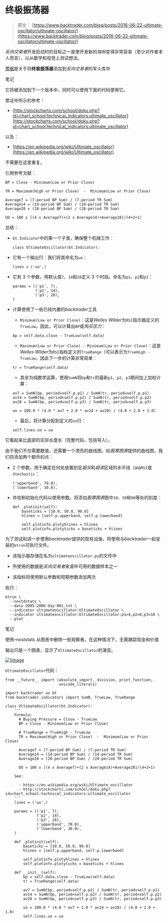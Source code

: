 # 终极振荡器

> 原文： [https://www.backtrader.com/blog/posts/2016-06-22-ultimate-oscillator/ultimate-oscillator/](https://www.backtrader.com/blog/posts/2016-06-22-ultimate-oscillator/ultimate-oscillator/)

*反向交易者*开发启动时的目标之一是使开发新的*指标*变得非常容易（至少对作者本人而言），以从数学和视觉上测试想法。

[票据](https://github.com/mementum/backtrader/issues/102)是关于将**终极振荡器**添加到*反向交易者*的军火库中

笔记

它将被添加到下一个版本中，同时可以使用下面的代码使用它。

票证中所示的参考：

*   [http://stockcharts.com/school/doku.php?id=chart_school:technical_indicators:ultimate_oscillator](http://stockcharts.com/school/doku.php?id=chart_school:technical_indicators:ultimate_oscillator)

以及：

*   [https://en.wikipedia.org/wiki/Ultimate_oscillator](https://en.wikipedia.org/wiki/Ultimate_oscillator)

不需要在这里重复。

引用参考文献：

```
BP = Close - Minimum(Low or Prior Close)

TR = Maximum(High or Prior Close)  -  Minimum(Low or Prior Close)

Average7 = (7-period BP Sum) / (7-period TR Sum)
Average14 = (14-period BP Sum) / (14-period TR Sum)
Average28 = (28-period BP Sum) / (28-period TR Sum)

UO = 100 x [(4 x Average7)+(2 x Average14)+Average28]/(4+2+1) 
```

总结：

*   `bt.Indicator`中的第一个子类，确保整个机械工作：

    ```
    class UltimateOscillator(bt.Indicator): 
    ```

*   它有一个输出行：我们将其命名为`uo`：

    ```
    lines = ('uo',) 
    ```

*   它有 3 个参数，用默认值`7`、`14`和`28`定义 3 个时段。命名为`p1`、`p2`和`p3`：

    ```
    params = (('p1', 7),
              ('p2', 14),
              ('p3', 28),
    ) 
    ```

*   计算使用了一些已经内置的*backtrader*工具

    *   `Minimum(Low or Prior Close)`：这是*Welles Wilder*为`RSI`指示器定义的`TrueLow`。因此，可以计算出`BP`或*购买压力*：

    ```
    bp = self.data.close - TrueLow(self.data) 
    ```

    *   `Maximum(Low or Prior Close) - Minimum(Low or Prior Close)`：这是*Welles Wilder*为`RSI`指标定义的`TrueRange`（可以表示为`TrueHigh - TrueLow`，因此下一步的计算非常简单：

    ```
    tr = TrueRange(self.data) 
    ```

    *   其余为纯数学运算，使用`SumN`将`bp`和`tr`的最新`p1`、`p2`、`p3`期间加上加权计算：

    ```
    av7 = SumN(bp, period=self.p.p1) / SumN(tr, period=self.p.p1)
    av14 = SumN(bp, period=self.p.p2) / SumN(tr, period=self.p.p2)
    av28 = SumN(bp, period=self.p.p3) / SumN(tr, period=self.p.p3)

    uo = 100.0 * (4.0 * av7 + 2.0 * av14 + av28) / (4.0 + 2.0 + 1.0) 
    ```

    *   最后，将计算分配到定义的`uo`行：

    ```
    self.lines.uo = uo 
    ```

它看起来比底部的实际长度长（完整代码，包括导入）。

由于我们不仅需要数值，还需要一个漂亮的曲线图，如*股票图表*提供的曲线图，我们将添加两个额外的点：

*   2 个参数，用于确定在何处放置划定*超买*和*超卖*区域的水平线（ala`RSI`或`Stochastic`：

    ```
    ('upperband', 70.0),
    ('lowerband', 30.0), 
    ```

*   并绘制初始化代码以使用参数。将添加*股票图表*图中`10`、`50`和`90`等处的刻度：

    ```
    def _plotinit(self):
        baseticks = [10.0, 50.0, 90.0]
        hlines = [self.p.upperband, self.p.lowerband]

        self.plotinfo.plotyhlines = hlines
        self.plotinfo.plotyticks = baseticks + hlines 
    ```

为了测试和进一步使用*backtrader*提供的现有设施，将使用与*backtrader*一起安装的`btrun`可执行文件。

*   该指示器存储在名为`ultimateoscillator.py`的文件中

*   所使用的数据是*反向交易者*来源中可用的数据样本之一

*   该指标将使用默认参数和短期参数添加两次

执行：

```
btrun \
  --nostdstats \
  --data 2005-2006-day-001.txt \
  --indicator ultimateoscillator:UltimateOscillator \
  --indicator ultimateoscillator:UltimateOscillator:p1=4,p2=8,p3=16 \
  --plot 
```

笔记

使用–noststats 从图表中删除一些观察者。在这种情况下，无需跟踪现金和价值

输出只是一个图表，显示了`UltimateOscillator`的演变。

[![!image](../Images/0a620a681b25795fda979adcebc6054d.png)](../ultimate-oscillator.png)

`UltimateOscillator`代码：

```
from __future__ import (absolute_import, division, print_function,
                        unicode_literals)

import backtrader as bt
from backtrader.indicators import SumN, TrueLow, TrueRange

class UltimateOscillator(bt.Indicator):
    '''
    Formula:
      # Buying Pressure = Close - TrueLow
      BP = Close - Minimum(Low or Prior Close)

      # TrueRange = TrueHigh - TrueLow
      TR = Maximum(High or Prior Close)  -  Minimum(Low or Prior Close)

      Average7 = (7-period BP Sum) / (7-period TR Sum)
      Average14 = (14-period BP Sum) / (14-period TR Sum)
      Average28 = (28-period BP Sum) / (28-period TR Sum)

      UO = 100 x [(4 x Average7)+(2 x Average14)+Average28]/(4+2+1)

    See:

      - https://en.wikipedia.org/wiki/Ultimate_oscillator
      - http://stockcharts.com/school/doku.php?id=chart_school:technical_indicators:ultimate_oscillator
    '''
    lines = ('uo',)

    params = (('p1', 7),
              ('p2', 14),
              ('p3', 28),
              ('upperband', 70.0),
              ('lowerband', 30.0),
    )

    def _plotinit(self):
        baseticks = [10.0, 50.0, 90.0]
        hlines = [self.p.upperband, self.p.lowerband]

        self.plotinfo.plotyhlines = hlines
        self.plotinfo.plotyticks = baseticks + hlines

    def __init__(self):
        bp = self.data.close - TrueLow(self.data)
        tr = TrueRange(self.data)

        av7 = SumN(bp, period=self.p.p1) / SumN(tr, period=self.p.p1)
        av14 = SumN(bp, period=self.p.p2) / SumN(tr, period=self.p.p2)
        av28 = SumN(bp, period=self.p.p3) / SumN(tr, period=self.p.p3)

        uo = 100.0 * (4.0 * av7 + 2.0 * av14 + av28) / (4.0 + 2.0 + 1.0)
        self.lines.uo = uo 
```